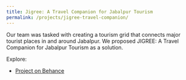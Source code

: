 ```yaml
---
title: Jigree: A Travel Companion for Jabalpur Tourism
permalink: /projects/jigree-travel-companion/
---
```


Our team was tasked with creating a tourism grid that connects major tourist places in and around Jabalpur. We proposed JIGREE: A Travel Companion for Jabalpur Tourism as a solution.

Explore:
* [Project on Behance][project-website]

[project-website]: https://www.behance.net/gallery/73061935/Jigree-Travel-Companion-for-Jabalpur-Tourism

